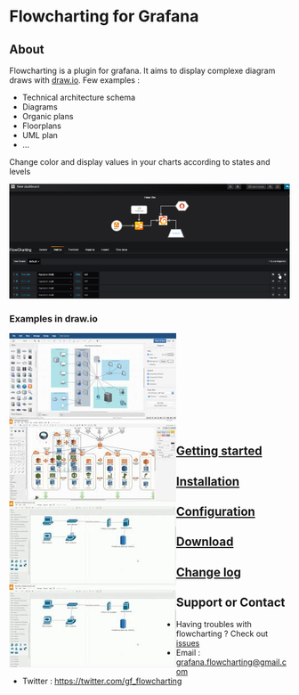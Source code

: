 # Flowcharting for Grafana

## About
Flowcharting is a plugin for grafana. It aims to display complexe diagram draws with [draw.io](https://draw.io/). Few examples :
  * Technical architecture schema
  * Diagrams
  * Organic plans
  * Floorplans
  * UML plan 
  * ...  

Change color and display values in your charts according to states and levels

![technology](images/animated_tech_small.png)

### Examples in draw.io

<img style="border:0px;margin:0px;float:left;width:300px;height:150px;" src="images/drawio_example1.jpg" />  
<img style="border:0px;margin:0px;float:left;width:300px;height:150px;" src="images/drawio_example2.jpg" />  
<img style="border:0px;margin:0px;float:left;width:300px;height:150px;" src="images/drawio_example3.jpg" />  
<img style="border:0px;margin:0px;float:left;width:300px;height:150px;" src="images/drawio_example3.jpg" />  
<br/><br/><br/><br/><br/><br/><br/><br/><br/><br/>  
  

  
## [Getting started](./STARTED.md)

## [Installation](./INSTALL.md)

## [Configuration](./SETUP.md)

## [Download](./ARCHIVES.md)

## [Change log](./CHANGELOG.md)

## Support or Contact

  - Having troubles with flowcharting ? Check out [issues](https://github.com/algenty/grafana-flowcharting/issues)
  - Email : <grafana.flowcharting@gmail.com>
  - Twitter : https://twitter.com/gf_flowcharting